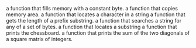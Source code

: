 a function that fills memory with a constant byte.
a function that copies memory area.
a function that locates a character in a string
a function that gets the length of a prefix substring.
a function that searches a string for any of a set of bytes.
a function that locates a substring
a function that prints the chessboard.
a function that prints the sum of the two diagonals of a square matrix of integers.

